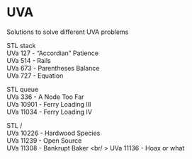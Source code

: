 # UVA
Solutions to solve different UVA problems

STL stack  <br />
UVa 127 - “Accordian” Patience  <br />
UVa 514 - Rails <br />
UVa 673 - Parentheses Balance <br />
UVa 727 - Equation <br />

STL queue <br />
UVa 336 - A Node Too Far <br />
UVa 10901 - Ferry Loading III <br />
UVa 11034 - Ferry Loading IV <br />

STL <map>/<set> <br />
UVa 10226 - Hardwood Species <br/>
UVa 11239 - Open Source <br />
UVa 11308 - Bankrupt Baker <br/ >
UVa 11136 - Hoax or what <br/>